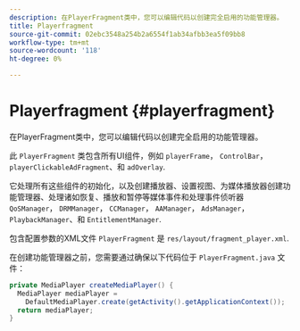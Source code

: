 ```yaml
---
description: 在PlayerFragment类中，您可以编辑代码以创建完全启用的功能管理器。
title: Playerfragment
source-git-commit: 02ebc3548a254b2a6554f1ab34afbb3ea5f09bb8
workflow-type: tm+mt
source-wordcount: '118'
ht-degree: 0%

---
```


# Playerfragment {#playerfragment}

在PlayerFragment类中，您可以编辑代码以创建完全启用的功能管理器。

此 `PlayerFragment` 类包含所有UI组件，例如 `playerFrame`， `ControlBar`， `playerClickableAdFragment`、和 `adOverlay`.

它处理所有这些组件的初始化，以及创建播放器、设置视图、为媒体播放器创建功能管理器、处理诸如恢复、播放和暂停等媒体事件和处理事件侦听器 `QoSManager`， `DRMManager`， `CCManager`， `AAManager`， `AdsManager`， `PlaybackManager`、和 `EntitlementManager`.

包含配置参数的XML文件 `PlayerFragment` 是 `res/layout/fragment_player.xml`.

在创建功能管理器之前，您需要通过确保以下代码位于 `PlayerFragment.java` 文件：

```java
private MediaPlayer createMediaPlayer() { 
  MediaPlayer mediaPlayer =  
    DefaultMediaPlayer.create(getActivity().getApplicationContext()); 
  return mediaPlayer; 
}
```
